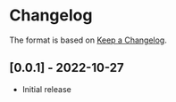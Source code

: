 # Changelog

The format is based on [Keep a Changelog](https://keepachangelog.com/en/1.0.0/).


## [0.0.1] - 2022-10-27
- Initial release

